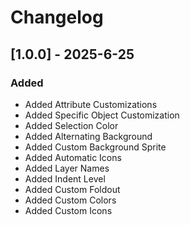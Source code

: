 # Changelog
## [1.0.0] - 2025-6-25
### Added
- Added Attribute Customizations
- Added Specific Object Customization
- Added Selection Color
- Added Alternating Background
- Added Custom Background Sprite
- Added Automatic Icons
- Added Layer Names
- Added Indent Level
- Added Custom Foldout
- Added Custom Colors
- Added Custom Icons